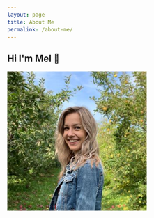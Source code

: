 ```yaml
---
layout: page
title: About Me
permalink: /about-me/
---
```


## Hi I'm Mel 👋
[![Follow me on the gram yo](/images/mel_profile.png)](https://instagram.com/mchallb)
